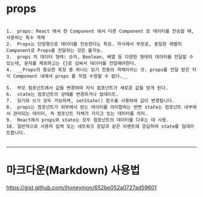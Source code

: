  props
 =====

<pre>
<code>
1.  props: React 에서 한 Component 에서 다른 Component 로 데이터를 전송할 때, 사용하는 특수 객체
2.  Props는 단방향으로 데이터를 전송한다는 특징. 자식에서 부모로, 동일한 레벨의 Component로 Props를 전달하는 것은 불가능.
3.  props 의 데이터 형태: 숫자, Boolean, 배열 등 다양한 형태의 데이터를 전달할 수 있는데, 문자를 제외하고는 {}로 감싸서 데이터를 전달해야한다.
4.  __Props의 중요한 특징 중 하나는 읽기 전용의 객체이라는 것. props를 전달 받은 자식 Component 내에서 props 를 직접 수정할 수 없다.__ 

5.  부모 컴포넌트에서 값을 변경하여 자식 컴포넌트가 새로운 값을 받게 된다. 
6.  state는 컴포넌트의 상태를 변경하거나 업데이트. 
7.  읽기와 쓰기 모두 가능하며, setState() 함수를 사용하여 값이 변경됩니다. 
8.  props는 컴포넌트가 외부에서 받는 데이터를 의미합하는 반면 state는 컴포넌트 내부에서 관리되는 데이터, 즉 컴포넌트 자체가 가지고 있는 데이터를 의미. 
9.  React에서 props와 state는 모두 컴포넌트의 데이터를 다루는 데 사용. 
10. 일반적으로 사용자 입력 또는 네트워크 응답과 같은 이벤트에 응답하여 state를 업데이트합니다.
</code>
</pre>

------------------------------------------------------------------------------------------------------------------------------------------

마크다운(Markdown) 사용법
=========================
https://gist.github.com/ihoneymon/652be052a0727ad59601
